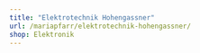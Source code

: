 ```yaml
---
title: "Elektrotechnik Hohengassner"
url: /mariapfarr/elektrotechnik-hohengassner/
shop: Elektronik
---
```

